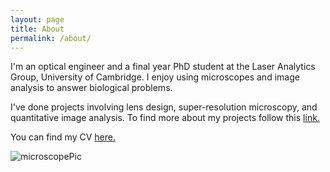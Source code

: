 ```yaml
---
layout: page
title: About
permalink: /about/
---
```


I'm an optical engineer and a final year PhD student at the Laser Analytics Group, University of Cambridge. I enjoy using microscopes and image analysis to answer biological problems.

I've done projects involving lens design, super-resolution microscopy, and quantitative image analysis. To find more about my projects follow this [link.]({{site.baseurl}}/)

You can find my CV [here.]({{site.baseurl}}/files/Vallejo-Ramirez-Pedro-resume-Jan2020.pdf)


![microscopePic]({{site.baseurl}}/files/microscopePVR.jpg)
<!--- ![Headshot]({{site.baseurl}}/files/PPVRHeadshot2.jpg)-->

